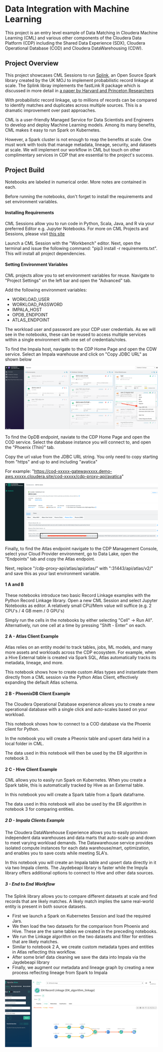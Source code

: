 # Data Integration with Machine Learning

This project is an entry level example of Data Matching in Cloudera Machine Learning (CML) and various other components of the Cloudera Data Platform (CDP) including the Shared Data Experience (SDX), Cloudera Operational Database (COD) and Cloudera DataWarehousing (CDW).

## Project Overview

This project showcases CML Sessions to run [Splink](https://github.com/moj-analytical-services/splink), an Open Source Spark library created by the UK MOJ to implement probabilistic record linkage at scale. The Splink libray implements the fastLink R package which is discussed in more detail in [a paper by Harvard and Princeton Researchers](https://imai.fas.harvard.edu/research/files/linkage.pdf)

With probabilistic record linkage, up to millions of records can be compared to identify matches and duplicates across multiple sources. This is a dramatic improvement over past approaches.

CML is a user-friendly Managed Service for Data Scientists and Engineers to develop and deploy Machine Learning models. Among its many benefits, CML makes it easy to run Spark on Kubernetes.

However, a Spark cluster is not enough to reap the benefits at scale. One must work with tools that manage metadata, lineage, security, and datasets at scale. We will implement our workflow in CML but touch on other complimentary services in CDP that are essential to the project's success.


## Project Build 

Notebooks are labeled in numerical order. More notes are contained in each.

Before running the notebooks, don't forget to install the requirements and set environment variables.

#### Installing Requirements

CML Sessions allow you to run code in Python, Scala, Java, and R via your preferred Editor e.g. Jupyter Notebooks. For more on CML Projects and Sessions, please visit [this site](https://docs.cloudera.com/machine-learning/1.1/projects/topics/ml-projects.html)

Launch a CML Session with the "Workbench" editor. Next, open the terminal and issue the following command: "pip3 install -r requirements.txt". This will install all project dependencies.

#### Setting Environment Variables

CML projects allow you to set environment variables for reuse. Navigate to "Project Settings" on the left bar and open the "Advanced" tab.

Add the following environment variables:

* WORKLOAD_USER
* WORKLOAD_PASSWORD
* IMPALA_HOST
* OPDB_ENDPOINT
* ATLAS_ENDPOINT

The workload user and password are your CDP user credentials. As we will see in the notebooks, these can be reused to access multiple services within a single environment with one set of credentials/roles.


To find the Impala host, navigate to the CDP Home Page and open the CDW service. Select an Impala warehouse and click on "Copy JDBC URL" as shown below

![alt_text](https://github.com/pdefusco/myimages_repo/blob/main/Impala_copyurl.png)


To find the OpDB endpoint, naviate to the CDP Home Page and open the COD service. Select the database instance you will connect to, and open the "Phoenix (Thin)" tab.

Copy the url value from the JDBC URL string. You only need to copy starting from "https" and up to and including "avatica"

For example: "https://cod-xxxxx-gatewayxxxx.demo-aws.xxxxx.cloudera.site/cod-xxxxx/cdp-proxy-api/avatica"

![alt_text](https://github.com/pdefusco/myimages_repo/blob/main/COD_screenshot.png)


Finally, to find the Atlas endpoint navigate to the CDP Management Console, select your Cloud Provider environment, go to Data Lake, open the "Endpoints" tab and copy the Atlas endpoint.

Next, replace "/cdp-proxy-api/atlas/api/atlas/" with ":31443/api/atlas/v2/" and save this as your last environment variable.


#### 1 A and B

These notebooks introduce two basic Record Linkage examples with the Python Record Linkage library. Open a new CML Session and select Jupyter Notebooks as editor. A relatively small CPU/Mem value will suffice (e.g. 2 CPU's / 4 GB mem / 0 GPU's)

Simply run the cells in the notebooks by either selecting "Cell" -> Run All". Alternatively, run one cell at a time by pressing "Shift - Enter" on each. 


#### 2 A - Atlas Client Example

Atlas relies on an entity model to track tables, jobs, ML models, and many more assets and workloads across the CDP ecosystem. For example, when a Hive External table is created via Spark SQL, Atlas automatically tracks its metadata, lineage, and more. 

This notebook shows how to create custom Atlas types and instantiate them directly from a CML session via the Python Atlas Client, effectively expanding the default Atlas schema.


#### 2 B - PhoenixDB Client Example

The Cloudera Operational Database experience allows you to create a new operational database with a single click and auto-scales based on your workload.

This notebook shows how to connect to a COD database via the Phoenix client for Python. 

In the notebook you will create a Pheonix table and upsert data held in a local folder in CML.

The data used in this notebook will then be used by the ER algorithm in notebook 3. 


#### 2 C - Hive Client Example

CML allows you to easily run Spark on Kubernetes. When you create a Spark table, this is automatically tracked by Hive as an External table. 

In this notebook you will create a Spark table from a Spark dataframe.

The data used in this notebook will also be used by the ER algorithm in notebook 3 for comparing entities. 


##### 2 D - Impala Clients Example

The Cloudera DataWarehouse Experience allows you to easily provison independent data warehouses and data marts that auto-scale up and down to meet varying workload demands. The Datawarehouse service provides isolated compute instances for each data warehouse/mart, optimization, and enables you to save costs while meeting SLA's. 

In this notebook you will create an Impala table and upsert data directly in it via two Impala clients. The Jaydebeapi library is faster while the Impyla library offers additional options to connect to Hive and other data sources.


##### 3 - End to End Workflow

The Splink library allows you to compare different datasets at scale and find records that are likely matches. A likely match implies the same real-world entity is present in both source datasets.

* First we launch a Spark on Kubernetes Session and load the required Jars.
* We then load the two datasets for the comparison from Phoenix and Hive. These are the same tables we created in the preceding notebooks.
* We run the Linkage algorithm on the two datasets and filter for entities that are likely matches.
* Similar to notebook 2 A, we create custom metadata types and entities in Atlas reflecting this workflow.
* After some brief data cleaning we save the data into Impala via the Jaydebeapi library 
* Finally, we augment our metadata and lineage graph by creating a new process reflecting lineage from Spark to Impala



![alt text](https://github.com/pdefusco/myimages_repo/blob/main/ER_atlas_lineage.png)
